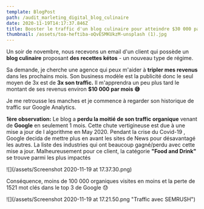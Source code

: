 ```yaml
---
template: BlogPost
path: /audit_marleting_digital_blog_culinaire
date: 2020-11-19T14:17:37.846Z
title: Booster le traffic d'un blog culinaire pour atteindre $30 000 par mois.
thumbnail: /assets/toa-heftiba-oQvESMKUkzM-unsplash (1).jpg
---
```

Un soir de novembre, nous recevons un email d'un client qui possède un **blog culinaire** proposant **des recettes kétos** - un nouveau type de régime.  

Sa demande, je cherche une agence qui peux m'aider à **tripler mes revenus** dans les prochains mois. Son business modèle est la publicité donc le seul moyen de 3x est de **3x son traffic.** Il m'apprendra un peu plus tard le montant de ses revenus environ **$10 000 par mois 😅**

Je me retrousse les manches et je commence à regarder son historique de traffic sur Google Analytics.

**1ère observation:**  Le blog a **perdu la moitié de son traffic organique** venant de **Google** en seulement 1 mois.  Cette chute vertigineuse est due à une mise a jour de l algorithme en May 2020.  Pendant la crise du Covid-19 , Google decida de mettre plus en avant les sites de News pour désavantagé les autres. La liste des industries qui ont beaucoup gagné/perdu avec cette mise a jour. Malheureusement pour ce client, la catégorie **"Food and Drink"** se trouve parmi les plus impactés

![](/assets/Screenshot 2020-11-19 at 17.37.30.png)

Conséquence, moins de 100 000 organiques visites en moins et la perte de 1521 mot clés dans le top 3 de Google 😓

![](/assets/Screenshot 2020-11-19 at 17.21.50.png "Traffic avec SEMRUSH")
